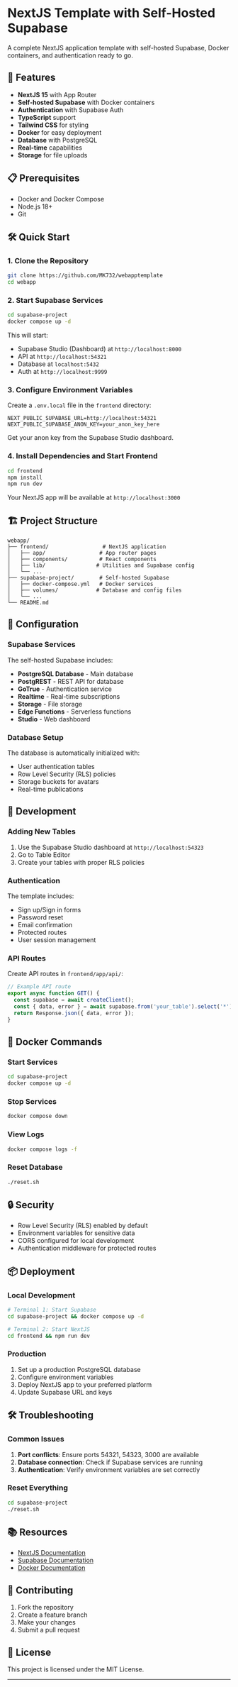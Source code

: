# NextJS Template with Self-Hosted Supabase

A complete NextJS application template with self-hosted Supabase, Docker containers, and authentication ready to go.

## 🚀 Features

- **NextJS 15** with App Router
- **Self-hosted Supabase** with Docker containers
- **Authentication** with Supabase Auth
- **TypeScript** support
- **Tailwind CSS** for styling
- **Docker** for easy deployment
- **Database** with PostgreSQL
- **Real-time** capabilities
- **Storage** for file uploads

## 📋 Prerequisites

- Docker and Docker Compose
- Node.js 18+ 
- Git

## 🛠️ Quick Start

### 1. Clone the Repository

```bash
git clone https://github.com/MK732/webapptemplate
cd webapp
```

### 2. Start Supabase Services

```bash
cd supabase-project
docker compose up -d
```

This will start:
- Supabase Studio (Dashboard) at `http://localhost:8000`
- API at `http://localhost:54321`
- Database at `localhost:5432`
- Auth at `http://localhost:9999`

### 3. Configure Environment Variables

Create a `.env.local` file in the `frontend` directory:

```env
NEXT_PUBLIC_SUPABASE_URL=http://localhost:54321
NEXT_PUBLIC_SUPABASE_ANON_KEY=your_anon_key_here
```

Get your anon key from the Supabase Studio dashboard.

### 4. Install Dependencies and Start Frontend

```bash
cd frontend
npm install
npm run dev
```

Your NextJS app will be available at `http://localhost:3000`

## 🏗️ Project Structure

```
webapp/
├── frontend/                 # NextJS application
│   ├── app/                 # App router pages
│   ├── components/          # React components
│   ├── lib/                # Utilities and Supabase config
│   └── ...
├── supabase-project/        # Self-hosted Supabase
│   ├── docker-compose.yml   # Docker services
│   ├── volumes/            # Database and config files
│   └── ...
└── README.md
```

## 🔧 Configuration

### Supabase Services

The self-hosted Supabase includes:

- **PostgreSQL Database** - Main database
- **PostgREST** - REST API for database
- **GoTrue** - Authentication service
- **Realtime** - Real-time subscriptions
- **Storage** - File storage
- **Edge Functions** - Serverless functions
- **Studio** - Web dashboard

### Database Setup

The database is automatically initialized with:

- User authentication tables
- Row Level Security (RLS) policies
- Storage buckets for avatars
- Real-time publications

## 🚀 Development

### Adding New Tables

1. Use the Supabase Studio dashboard at `http://localhost:54323`
2. Go to Table Editor
3. Create your tables with proper RLS policies

### Authentication

The template includes:

- Sign up/Sign in forms
- Password reset
- Email confirmation
- Protected routes
- User session management

### API Routes

Create API routes in `frontend/app/api/`:

```typescript
// Example API route
export async function GET() {
  const supabase = await createClient();
  const { data, error } = await supabase.from('your_table').select('*');
  return Response.json({ data, error });
}
```

## 🐳 Docker Commands

### Start Services
```bash
cd supabase-project
docker compose up -d
```

### Stop Services
```bash
docker compose down
```

### View Logs
```bash
docker compose logs -f
```

### Reset Database
```bash
./reset.sh
```

## 🔒 Security

- Row Level Security (RLS) enabled by default
- Environment variables for sensitive data
- CORS configured for local development
- Authentication middleware for protected routes

## 📦 Deployment

### Local Development
```bash
# Terminal 1: Start Supabase
cd supabase-project && docker compose up -d

# Terminal 2: Start NextJS
cd frontend && npm run dev
```

### Production
1. Set up a production PostgreSQL database
2. Configure environment variables
3. Deploy NextJS app to your preferred platform
4. Update Supabase URL and keys

## 🛠️ Troubleshooting

### Common Issues

1. **Port conflicts**: Ensure ports 54321, 54323, 3000 are available
2. **Database connection**: Check if Supabase services are running
3. **Authentication**: Verify environment variables are set correctly

### Reset Everything
```bash
cd supabase-project
./reset.sh
```

## 📚 Resources

- [NextJS Documentation](https://nextjs.org/docs)
- [Supabase Documentation](https://supabase.com/docs)
- [Docker Documentation](https://docs.docker.com/)

## 🤝 Contributing

1. Fork the repository
2. Create a feature branch
3. Make your changes
4. Submit a pull request

## 📄 License

This project is licensed under the MIT License.

---
